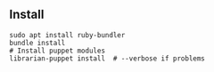 ## Install
    sudo apt install ruby-bundler
    bundle install
    # Install puppet modules
    librarian-puppet install  # --verbose if problems
    